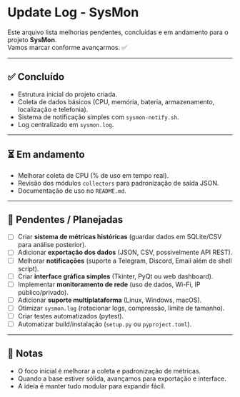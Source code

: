 # Update Log - SysMon

Este arquivo lista melhorias pendentes, concluídas e em andamento para o projeto **SysMon**.  
Vamos marcar conforme avançarmos. ✅

---

## ✅ Concluído
- Estrutura inicial do projeto criada.
- Coleta de dados básicos (CPU, memória, bateria, armazenamento, localização e telefonia).
- Sistema de notificação simples com `sysmon-notify.sh`.
- Log centralizado em `sysmon.log`.

---

## ⏳ Em andamento
- Melhorar coleta de CPU (% de uso em tempo real).
- Revisão dos módulos `collectors` para padronização de saída JSON.
- Documentação de uso no `README.md`.

---

## 📌 Pendentes / Planejadas
- [ ] Criar **sistema de métricas históricas** (guardar dados em SQLite/CSV para análise posterior).
- [ ] Adicionar **exportação dos dados** (JSON, CSV, possivelmente API REST).
- [ ] Melhorar **notificações** (suporte a Telegram, Discord, Email além de shell script).
- [ ] Criar **interface gráfica simples** (Tkinter, PyQt ou web dashboard).
- [ ] Implementar **monitoramento de rede** (uso de dados, Wi-Fi, IP público/privado).
- [ ] Adicionar **suporte multiplataforma** (Linux, Windows, macOS).
- [ ] Otimizar `sysmon.log` (rotacionar logs, compressão, limite de tamanho).
- [ ] Criar testes automatizados (pytest).
- [ ] Automatizar build/instalação (`setup.py` ou `pyproject.toml`).

---

## 📝 Notas
- O foco inicial é melhorar a coleta e padronização de métricas.
- Quando a base estiver sólida, avançamos para exportação e interface.
- A ideia é manter tudo modular para expandir fácil.


